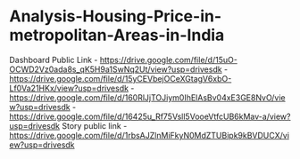 # Analysis-Housing-Price-in-metropolitan-Areas-in-India

Dashboard Public Link - https://drive.google.com/file/d/15uO-OCWD2Vz0ada8s_qK5H9a1SwNq2Ut/view?usp=drivesdk
                      - https://drive.google.com/file/d/15yCEVbejOCeXGtagV6xbO-Lf0Va21HKx/view?usp=drivesdk
                      - https://drive.google.com/file/d/160RlJjTOJiym0IhElAsBv04xE3GE8NvO/view?usp=drivesdk
                      - https://drive.google.com/file/d/16425u_Rf75Vsll5VooeVtfcUB6kMav-a/view?usp=drivesdk
Story public link - https://drive.google.com/file/d/1rbsAJZlnMiFkyN0MdZTUBipk9kBVDUCX/view?usp=drivesdk

